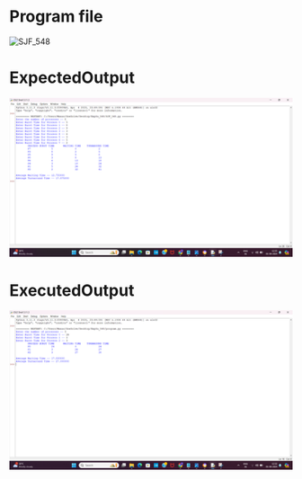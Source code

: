 # Program file
![SJF_548](SJF_548.png)

# ExpectedOutput
![ExpectedOutput](ExpectedOutput.png)

# ExecutedOutput
![ExecutedOutput](ExecutedOutput.png)

